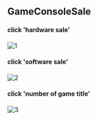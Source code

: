 ## GameConsoleSale
#### click 'hardware sale'
![1](https://user-images.githubusercontent.com/26092150/46912473-5a080180-cf44-11e8-9ff8-31258870e297.JPG)
#### click 'software sale'
![2](https://user-images.githubusercontent.com/26092150/46912471-596f6b00-cf44-11e8-9bff-388f2eee797b.JPG)
#### click 'number of game title'
![3](https://user-images.githubusercontent.com/26092150/46912472-5a080180-cf44-11e8-98de-556c48a93c09.JPG)
